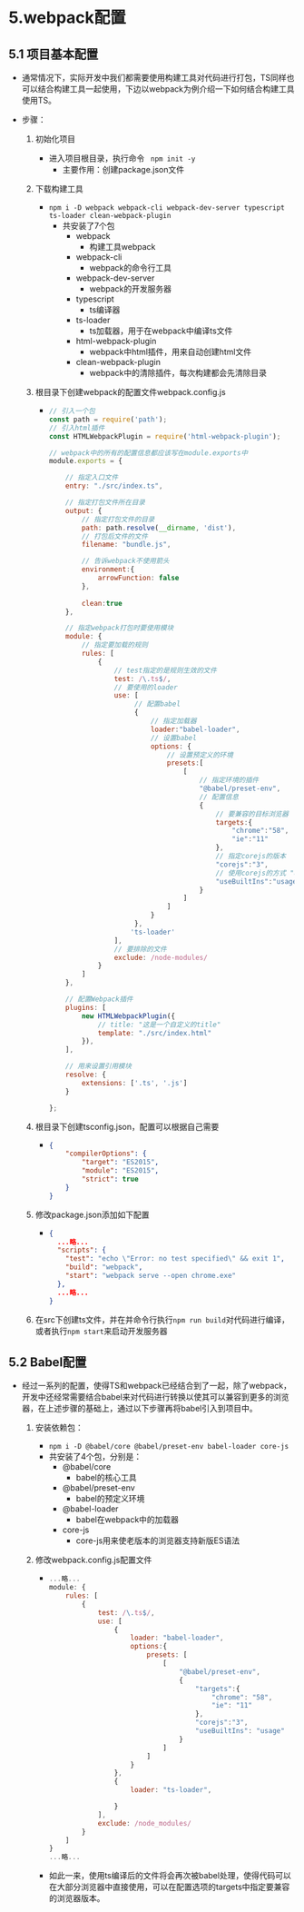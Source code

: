 # 5.webpack配置

## 5.1 项目基本配置

- 通常情况下，实际开发中我们都需要使用构建工具对代码进行打包，TS同样也可以结合构建工具一起使用，下边以webpack为例介绍一下如何结合构建工具使用TS。

- 步骤：

  1. 初始化项目

     - 进入项目根目录，执行命令 ``` npm init -y```
       - 主要作用：创建package.json文件

  2. 下载构建工具

     - ```npm i -D webpack webpack-cli webpack-dev-server typescript ts-loader clean-webpack-plugin```
       - 共安装了7个包
         - webpack
           - 构建工具webpack
         - webpack-cli
           - webpack的命令行工具
         - webpack-dev-server
           - webpack的开发服务器
         - typescript
           - ts编译器
         - ts-loader
           - ts加载器，用于在webpack中编译ts文件
         - html-webpack-plugin
           - webpack中html插件，用来自动创建html文件
         - clean-webpack-plugin
           - webpack中的清除插件，每次构建都会先清除目录

  3. 根目录下创建webpack的配置文件webpack.config.js

     - ```javascript
       // 引入一个包
       const path = require('path');
       // 引入html插件
       const HTMLWebpackPlugin = require('html-webpack-plugin');
       
       // webpack中的所有的配置信息都应该写在module.exports中
       module.exports = {
       
           // 指定入口文件
           entry: "./src/index.ts",
       
           // 指定打包文件所在目录
           output: {
               // 指定打包文件的目录
               path: path.resolve(__dirname, 'dist'),
               // 打包后文件的文件
               filename: "bundle.js",
       
               // 告诉webpack不使用箭头
               environment:{
                   arrowFunction: false
               },
               
               clean:true
           },
       
           // 指定webpack打包时要使用模块
           module: {
               // 指定要加载的规则
               rules: [
                   {
                       // test指定的是规则生效的文件
                       test: /\.ts$/,
                       // 要使用的loader
                       use: [
                            // 配置babel
                            {
                                // 指定加载器
                                loader:"babel-loader",
                                // 设置babel
                                options: {
                                    // 设置预定义的环境
                                    presets:[
                                        [
                                            // 指定环境的插件
                                            "@babel/preset-env",
                                            // 配置信息
                                            {
                                                // 要兼容的目标浏览器
                                                targets:{
                                                    "chrome":"58",
                                                    "ie":"11"
                                                },
                                                // 指定corejs的版本
                                                "corejs":"3",
                                                // 使用corejs的方式 "usage" 表示按需加载
                                                "useBuiltIns":"usage"
                                            }
                                        ]
                                    ]
                                }
                            },
                           'ts-loader'
                       ],
                       // 要排除的文件
                       exclude: /node-modules/
                   }
               ]
           },
       
           // 配置Webpack插件
           plugins: [
               new HTMLWebpackPlugin({
                   // title: "这是一个自定义的title"
                   template: "./src/index.html"
               }),
           ],
       
           // 用来设置引用模块
           resolve: {
               extensions: ['.ts', '.js']
           }
       
       };
       ```
  
  4. 根目录下创建tsconfig.json，配置可以根据自己需要
  
     - ```json
       {
           "compilerOptions": {
               "target": "ES2015",
               "module": "ES2015",
               "strict": true
           }
       }
       ```
  
  5. 修改package.json添加如下配置
  
     - ```json
       {
         ...略...
         "scripts": {
           "test": "echo \"Error: no test specified\" && exit 1",
           "build": "webpack",
           "start": "webpack serve --open chrome.exe"
         },
         ...略...
       }
       ```
  
  6. 在src下创建ts文件，并在并命令行执行```npm run build```对代码进行编译，或者执行```npm start```来启动开发服务器


## 5.2 Babel配置

- 经过一系列的配置，使得TS和webpack已经结合到了一起，除了webpack，开发中还经常需要结合babel来对代码进行转换以使其可以兼容到更多的浏览器，在上述步骤的基础上，通过以下步骤再将babel引入到项目中。

  1. 安装依赖包：

     - ```npm i -D @babel/core @babel/preset-env babel-loader core-js```
     - 共安装了4个包，分别是：
       - @babel/core
         - babel的核心工具
       - @babel/preset-env
         - babel的预定义环境
       - @babel-loader
         - babel在webpack中的加载器
       - core-js
         - core-js用来使老版本的浏览器支持新版ES语法

  2. 修改webpack.config.js配置文件

     - ```javascript
       ...略...
       module: {
           rules: [
               {
                   test: /\.ts$/,
                   use: [
                       {
                           loader: "babel-loader",
                           options:{
                               presets: [
                                   [
                                       "@babel/preset-env",
                                       {
                                           "targets":{
                                               "chrome": "58",
                                               "ie": "11"
                                           },
                                           "corejs":"3",
                                           "useBuiltIns": "usage"
                                       }
                                   ]
                               ]
                           }
                       },
                       {
                           loader: "ts-loader",
       
                       }
                   ],
                   exclude: /node_modules/
               }
           ]
       }
       ...略...
       ```

     - 如此一来，使用ts编译后的文件将会再次被babel处理，使得代码可以在大部分浏览器中直接使用，可以在配置选项的targets中指定要兼容的浏览器版本。

